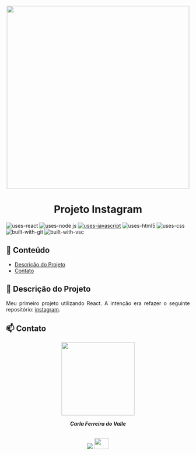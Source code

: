 
<p align="center">
  <img width="500px "src="https://user-images.githubusercontent.com/97575616/157592388-81c0e474-f2bc-40db-8aba-640a7843f70f.png">
</p>

<h1 align="center">Projeto Instagram</h1>

![uses-react](https://img.shields.io/badge/REACT-20232A?style=for-the-badge&logo=react&logoColor=61DAFB)
![uses-node js](https://img.shields.io/badge/Node.js-43853D?style=for-the-badge&logo=node.js&logoColor=white)
[![uses-javascript](https://img.shields.io/badge/JavaScript-F7DF1E?style=for-the-badge&logo=javascript&logoColor=black)](https://www.javascript.com)
![uses-html5](https://img.shields.io/badge/HTML5-E34F26?style=for-the-badge&logo=html5&logoColor=white)
![uses-css](https://img.shields.io/badge/CSS3-1572B6?style=for-the-badge&logo=css3&logoColor=white)
![built-with-git](https://img.shields.io/badge/Git-E34F26?style=for-the-badge&logo=git&logoColor=white)
![built-with-vsc](https://img.shields.io/badge/VISUAL%20STUDIO%20CODE-blue?style=for-the-badge&logo=visualstudiocode)

## 📑 Conteúdo

-   [Descrição do Projeto](#-descrição-projeto)
-   [Contato](#-contato)

## 📌 Descrição do Projeto

<p align="justify">Meu primeiro projeto utilizando React. A intenção era refazer o seguinte repositório: <a href="[https://github.com/thalesgomest/projeto2-instagram](https://github.com/carladovalle/instagram)">instagram</a>.</p>

## 📫 Contato

<div align="center">
<img width= 200px src="https://avatars.githubusercontent.com/u/69774119?s=400&u=3e044818379a4a34965fed74a6df201694c5ec5f&v=4" alt=""/>
  <p> <i><b>Carla Ferreira do Valle</i></b> </p>

<br /> <a href = "mailto:carlafdovalle@gmail.com"><img src="https://img.shields.io/badge/-Gmail-%23333?style=for-the-badge&logo=gmail&logoColor=white" target="_blank"></a>
  <a href="https://www.linkedin.com/in/carlafvalle/" target="_blank"><img height="30" width="40" src="https://cdn.jsdelivr.net/gh/devicons/devicon/icons/linkedin/linkedin-original.svg" target="_blank"></a> 
 
</div>
